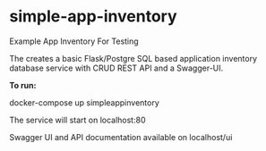 # simple-app-inventory
Example App Inventory For Testing

The creates a basic Flask/Postgre SQL based application inventory database service with CRUD REST API and a Swagger-UI.

**To run:**

docker-compose up simpleappinventory


The service will start on localhost:80

Swagger UI and API documentation available on localhost/ui
